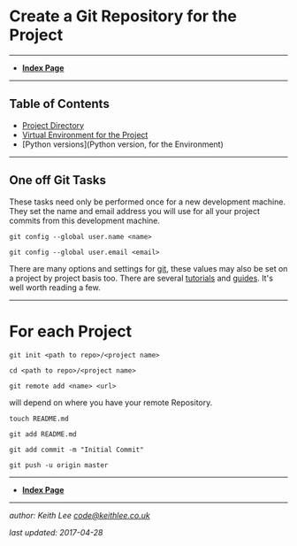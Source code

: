 # Create a Git Repository for the Project
---


* **[Index Page](README.md)**

----

## Table of Contents

* [Project Directory](#Project-Directory)
* [Virtual Environment for the Project](CreateVENV.md)
* [Python versions](Python version, for the Environment)




----
## One off Git Tasks
These tasks need only be performed once for a new development machine. They set the name and email address you will use for all your project commits from this development machine.


`git config --global user.name <name>`

`git config --global user.email <email>`


There are many options and settings for [git](https://git-scm.com/), these values may also be set on a project by project basis too. There are several [tutorials](https://git-scm.com/docs/gittutorial) and [guides](http://rogerdudler.github.io/git-guide/). It's well worth reading a few.


----
# For each Project

`git init <path to repo>/<project name>`

`cd <path to repo>/<project name>`

`git remote add <name> <url>`

<url> will depend on where you have your remote Repository.


`touch README.md`

`git add README.md`

`git add commit -m "Initial Commit"`

`git push -u origin master`


----

* **[Index Page](README.md)**

----

*author: Keith Lee <code@keithlee.co.uk>*

*last updated: 2017-04-28*

